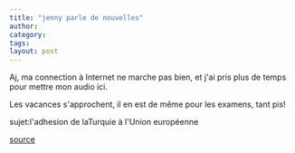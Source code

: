 ```yaml
---
title: "jenny parle de nouvelles"
author:
category: 
tags: 
layout: post
---
```

Aj, ma connection à Internet ne marche pas bien, et j'ai pris plus de temps pour mettre mon audio ici.

Les vacances s'approchent, il en est de même pour les examens, tant pis!

sujet:l'adhesion de laTurquie à l'Union européenne

<a href="http://www.lemonde.fr/web/article/0,1-0@2-3214,36-844576@51-820514,0.html">source </a>

